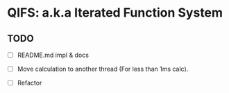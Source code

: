 # QIFS: a.k.a Iterated Function System

## TODO
- [  ] README.md impl & docs
- [  ] Move calculation to another thread (For less than 1ms calc).
- [  ] Refactor

